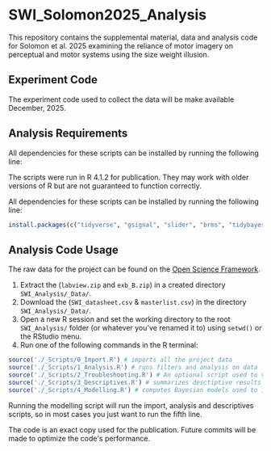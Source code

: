 # SWI_Solomon2025_Analysis

This repository contains the supplemental material, data and analysis code for Solomon et al. 2025 examining the reliance of motor imagery on perceptual and motor systems using the size weight illusion.

## Experiment Code

The experiment code used to collect the data will be make available December, 2025.

## Analysis Requirements

All dependencies for these scripts can be installed by running the following line:

The scripts were run in R 4.1.2 for publication. They may work with older versions of R but are not guaranteed to function correctly.

All dependencies for these scripts can be installed by running the following line:
    
```r
install.packages(c("tidyverse", "gsignal", "slider", "brms", "tidybayes", "emmeans", "parametes", "model"))
```

## Analysis Code Usage

The raw data for the project can be found on the [Open Science Framework](https://osf.io/ey398/).

1. Extract the (`labview.zip` and `exb_B.zip`) in a created directory `SWI_Analysis/_Data/`.
2. Download the (`SWI_datasheet.csv` & `masterlist.csv`) in the directory `SWI_Analysis/_Data/`.
3. Open a new R session and set the working directory to the root `SWI_Analysis/` folder (or whatever you've renamed it to) using `setwd()` or the RStudio menu.
4. Run one of the following commands in the R terminal:

```r
source('./_Scripts/0_Import.R') # imports all the project data
source('./_Scripts/1_Analysis.R') # runs filters and analysis on data
source('./_Scripts/2_Troubleshooting.R') # An optional script used to visualize data at different and facilicate data cleaning
source('./_Scripts/3_Descriptives.R') # summarizes desctiptive results and demographics and creates relevant visualizations
source('./_Scripts/4_Modelling.R') # computes Bayesian models used to identify credible effects
```

Running the modelling script will run the import, analysis and descriptives scripts, so in most cases you just want to run the fifth line.

The code is an exact copy used for the publication. Future commits will be made to optimize the code's performance.
